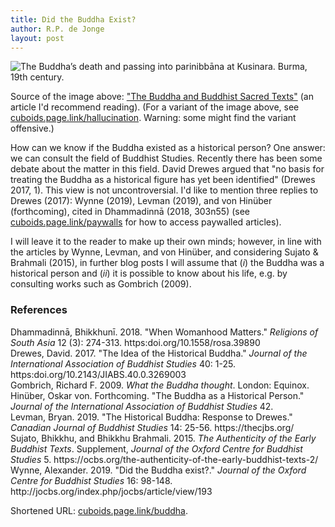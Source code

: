 ```yaml
---
title: Did the Buddha Exist?
author: R.P. de Jonge
layout: post
---
```


<span class="image left"><img src="{{ 'assets/images/death-of-buddha.jpg' | relative_url }}" alt="The Buddha’s death and passing into parinibbāna at Kusinara. Burma, 19th century." /></span>

<p>Source of the image above: <a href="https://www.bl.uk/sacred-texts/articles/the-buddha-and-buddhist-sacred-texts">"The Buddha and Buddhist Sacred Texts"</a> (an article I'd recommend reading). (For a variant of the image above, see <a href="https://cuboids.page.link/hallucination">cuboids.page.link/hallucination</a>. Warning: some might find the variant offensive.) </p>

<p>How can we know if the Buddha existed as a historical person? One answer: we can consult the field of Buddhist Studies.
Recently there has been some debate about the matter in this field. David Drewes argued that "no basis for treating the Buddha as a historical figure has yet been identified" (Drewes 2017, 1). This view is not uncontroversial. I'd like to mention three replies to Drewes (2017): Wynne (2019), Levman (2019), and von Hinüber (forthcoming), cited in Dhammadinnā (2018, 303n55) (see <a href="https://cuboids.page.link/paywalls">cuboids.page.link/paywalls</a> for how to access paywalled articles).</p>

<p>I will leave it to the reader to make up their own minds; however, in line with the articles by Wynne, Levman, and von Hinüber, and considering Sujato & Brahmali (2015), in further blog posts I will assume that (<i>i</i>) the Buddha was a historical person and (<i>ii</i>) it is possible to know about his life, e.g. by consulting works such as Gombrich (2009). 

<h3>References</h3>
<p>Dhammadinnā, Bhikkhunī. 2018. "When Womanhood Matters." <i>Religions of South Asia</i> 12 (3): 274-313. https:doi.org/10.1558/rosa.39890 <br>
Drewes, David. 2017. "The Idea of the Historical Buddha." <i>Journal of the International Association of Buddhist Studies</i> 40: 1-25. https:doi.org/10.2143/JIABS.40.0.3269003 <br>
Gombrich, Richard F. 2009. <i>What the Buddha thought</i>. London: Equinox.<br>
Hinüber, Oskar von. Forthcoming. "The Buddha as a Historical Person." <i>Journal of the International Association of Buddhist Studies</i> 42.<br>
Levman, Bryan. 2019. "The Historical Buddha: Response to Drewes." <i>Canadian Journal of Buddhist Studies</i> 14: 25-56.  https://thecjbs.org/<br>
Sujato, Bhikkhu, and Bhikkhu Brahmali. 2015. <i>The Authenticity of the Early Buddhist Texts</i>. Supplement, <i>Journal of the Oxford Centre for Buddhist Studies</i> 5. https://ocbs.org/the-authenticity-of-the-early-buddhist-texts-2/ <br>
Wynne, Alexander. 2019. "Did the Buddha exist?." <i>Journal of the Oxford Centre for Buddhist Studies</i> 16: 98-148.  http://jocbs.org/index.php/jocbs/article/view/193</p>

<p>Shortened URL: <a href="https://cuboids.page.link/buddha">cuboids.page.link/buddha</a>.</p>
